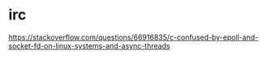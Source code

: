 # irc

https://stackoverflow.com/questions/66916835/c-confused-by-epoll-and-socket-fd-on-linux-systems-and-async-threads